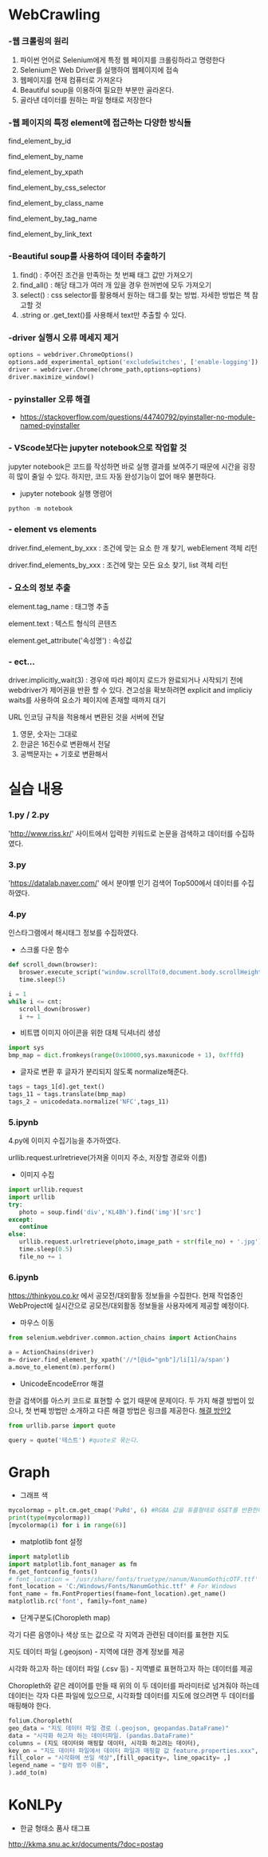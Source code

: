 # WebCrawling

### -웹 크롤링의 원리
1. 파이썬 언어로 Selenium에게 특정 웹 페이지를 크롤링하라고 명령한다
2. Selenium은 Web Driver를 실행하여 웹페이지에 접속
3. 웹페이지를 현재 컴퓨터로 가져온다
4. Beautiful soup을 이용하여 필요한 부분만 골라온다.
5. 골라낸 데이터를 원하는 파일 형태로 저장한다

### -웹 페이지의 특정 element에 접근하는 다양한 방식들
find_element_by_id

find_element_by_name

find_element_by_xpath

find_element_by_css_selector

find_element_by_class_name

find_element_by_tag_name

find_element_by_link_text

### -Beautiful soup를 사용하여 데이터 추출하기
1) find() : 주어진 조건을 만족하는 첫 번째 태그 값만 가져오기
2) find_all() : 해당 태그가 여러 개 있을 경우 한꺼번에 모두 가져오기
3) select() : css selector를 활용해서 원하는 태그를 찾는 방법. 자세한 방법은 책 참고할 것
4) .string or .get_text()를 사용해서 text만 추출할 수 있다.

### -driver 실행시 오류 메세지 제거
```python
options = webdriver.ChromeOptions()
options.add_experimental_option('excludeSwitches', ['enable-logging'])
driver = webdriver.Chrome(chrome_path,options=options)
driver.maximize_window()
```
### - pyinstaller 오류 해결
- https://stackoverflow.com/questions/44740792/pyinstaller-no-module-named-pyinstaller

### - VScode보다는 jupyter notebook으로 작업할 것
jupyter notebook은 코드를 작성하면 바로 실행 결과를 보여주기 때문에 시간을 굉장히 많이 줄일 수 있다.
하지만, 코드 자동 완성기능이 없어 매우 불편하다.

- jupyter notebook 실행 명령어
```python
python -m notebook

```

### - element vs elements
 
 driver.find_element_by_xxx : 조건에 맞는 요소 한 개 찾기, webElement 객체 리턴
 
 driver.find_elements_by_xxx : 조건에 맞는 모든 요소 찾기, list 객체 리턴
 
### - 요소의 정보 추출
 
element.tag_name : 태그명 추출

element.text : 텍스트 형식의 콘텐츠

element.get_attribute('속성명') : 속성값

### - ect...

driver.implicitly_wait(3) : 경우에 따라 페이지 로드가 완료되거나 시작되기 전에 webdriver가 제어권을 반환 할 수 있다. 견고성을 확보하려면 explicit and impliciy waits를 사용하여 요소가 페이지에 존재할 때까지 대기

URL 인코딩 규칙을 적용해서 변환된 것을 서버에 전달
1. 영문, 숫자는 그대로
2. 한글은 16진수로 변환해서 전달
3. 공백문자는 + 기호로 변환해서 

# 실습 내용

### 1.py / 2.py
 'http://www.riss.kr/' 사이트에서 입력한 키워드로 논문을 검색하고 데이터를 수집하였다.

 
### 3.py
 'https://datalab.naver.com/' 에서 분야별 인기 검색어 Top500에서 데이터를 수집하였다.

### 4.py
 인스타그램에서 해시태그 정보를 수집하였다.
 
 - 스크롤 다운 함수 
 ```python
 def scroll_down(browser):
    broswer.execute_script("window.scrollTo(0,document.body.scrollHeight);")
    time.sleep(5)
 
 i = 1
 while i <= cnt:
    scroll_down(broswer)
    i += 1
 ```
  - 비트맵 이미지 아이콘을 위한 대체 딕셔너리 생성
 ```python
 import sys
 bmp_map = dict.fromkeys(range(0x10000,sys.maxunicode + 1), 0xfffd)
 ```
   - 글자로 변환 후 글자가 분리되지 않도록 normalize해준다.
 ```python
 tags = tags_1[d].get_text()
 tags_11 = tags.translate(bmp_map)
 tags_2 = unicodedata.normalize('NFC',tags_11)
 ```
 
 ### 5.ipynb 
  
   4.py에 이미지 수집기능을 추가하였다.
   
   urllib.request.urlretrieve(가져올 이미지 주소, 저장할 경로와 이름)

 - 이미지 수집
 ```python
import urllib.request
import urllib
try:
    photo = soup.find('div','KL4Bh').find('img')['src']
except:
    continue
else:
    urllib.request.urlretrieve(photo,image_path + str(file_no) + '.jpg')
    time.sleep(0.5)
    file_no += 1
 ```
 
 ### 6.ipynb
 https://thinkyou.co.kr 에서 공모전/대외활동 정보들을 수집한다. 현재 작업중인 WebProject에 실시간으로 공모전/대외활동 정보들을 사용자에게 제공할 예정이다.
 
- 마우스 이동
```python
from selenium.webdriver.common.action_chains import ActionChains

a = ActionChains(driver)
m= driver.find_element_by_xpath('//*[@id="gnb"]/li[1]/a/span')
a.move_to_element(m).perform()
```
    
 - UnicodeEncodeError 해결

한글 검색어를 아스키 코드로 표현할 수 없기 때문에 문제이다. 두 가지 해결 방법이 있으나, 첫 번째 방법만 소개하고 다른 해결 방법은 링크를 제공한다.
[해결 방안2](https://hengbokhan.tistory.com/25)

```python
from urllib.parse import quote

query = quote('테스트') #quote로 묶는다.
```

# Graph

- 그래프 색
```python
mycolormap = plt.cm.get_cmap('PuRd', 6) #RGBA 값을 튜플형태로 6SET를 반환한다.
print(type(mycolormap))
[mycolormap(i) for i in range(6)]
```

- matplotlib font 설정
```python
import matplotlib
import matplotlib.font_manager as fm
fm.get_fontconfig_fonts()
# font_location = '/usr/share/fonts/truetype/nanum/NanumGothicOTF.ttf'
font_location = 'C:/Windows/Fonts/NanumGothic.ttf' # For Windows
font_name = fm.FontProperties(fname=font_location).get_name()
matplotlib.rc('font', family=font_name)
```

- 단계구분도(Choropleth map)

각기 다른 음영이나 색상 또는 값으로 각 지역과 관련된 데이터를 표현한 지도

지도 데이터 파일 (.geojson) - 지역에 대한 경계 정보를 제공

시각화 하고자 하는 데이터 파일 (.csv 등) - 지역별로 표현하고자 하는 데이터를 제공

Choropleth와 같은 레이어를 만들 때 위의 이 두 데이터를 파라미터로 넘겨줘야 하는데 데이터는 각자 다른 파일에 있으므로, 시각화할 데이터를 지도에 얹으려면 두 데이터를 매핑해야 한다.

```python
folium.Choropleth(
geo_data = "지도 데이터 파일 경로 (.geojson, geopandas.DataFrame)"
data = "시각화 하고자 하는 데이터파일. (pandas.DataFrame)"
columns = (지도 데이터와 매핑할 데이터, 시각화 하고려는 데이터),
key_on = "지도 데이터 파일에서 데이터 파일과 매핑할 값 feature.properties.xxx",
fill_color = "시각화에 쓰일 색상",[fill_opacity=, line_opacity= ,]
legend_name = "칼라 범주 이름",
).add_to(m)
```

# KoNLPy 

- 한글 형태소 품사 태그표

http://kkma.snu.ac.kr/documents/?doc=postag
